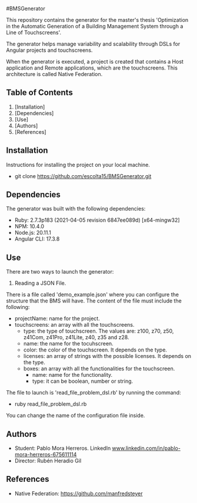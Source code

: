 #BMSGenerator

This repository contains the generator for the master's thesis 'Optimization in the Automatic Generation of a Building Management System through a Line of Touchscreens'.

The generator helps manage variability and scalability through DSLs for Angular projects and touchscreens.

When the generator is executed, a project is created that contains a Host application and Remote applications, which are the touchscreens. This architecture is called Native Federation.

## Table of Contents

1. [Installation]
2. [Dependencies]
3. [Use]
4. [Authors]
5. [References]

## Installation

Instructions for installing the project on your local machine.

- git clone https://github.com/escolta15/BMSGenerator.git

## Dependencies

The generator was built with the following dependencies:

- Ruby: 2.7.3p183 (2021-04-05 revision 6847ee089d) [x64-mingw32]
- NPM: 10.4.0
- Node.js: 20.11.1
- Angular CLI: 17.3.8

## Use

There are two ways to launch the generator:

1. Reading a JSON File.

There is a file called 'demo_example.json' where you can configure the structure that the BMS will have. The content of the file must include the following:

- projectName: name for the project.
- touchscreens: an array with all the touchscreens.
  - type: the type of touchscreen. The values are: z100, z70, z50, z41Com, z41Pro, z41Lite, z40, z35 and z28.
  - name: the name for the tocuhscreen.
  - color: the color of the touchscreen. It depends on the type.
  - licenses: an array of strings with the possible licenses. It depends on the type.
  - boxes: an array with all the functionalities for the touchscreen.
    - name: name for the functionality.
    - type: it can be boolean, number or string.

The file to launch is 'read_file_problem_dsl.rb' by running the command:

- ruby read_file_problem_dsl.rb

You can change the name of the configuration file inside.

## Authors

- Student: Pablo Mora Herreros. LinkedIn www.linkedin.com/in/pablo-mora-herreros-675611114
- Director: Rubén Heradio Gil

## References

- Native Federation: https://github.com/manfredsteyer
